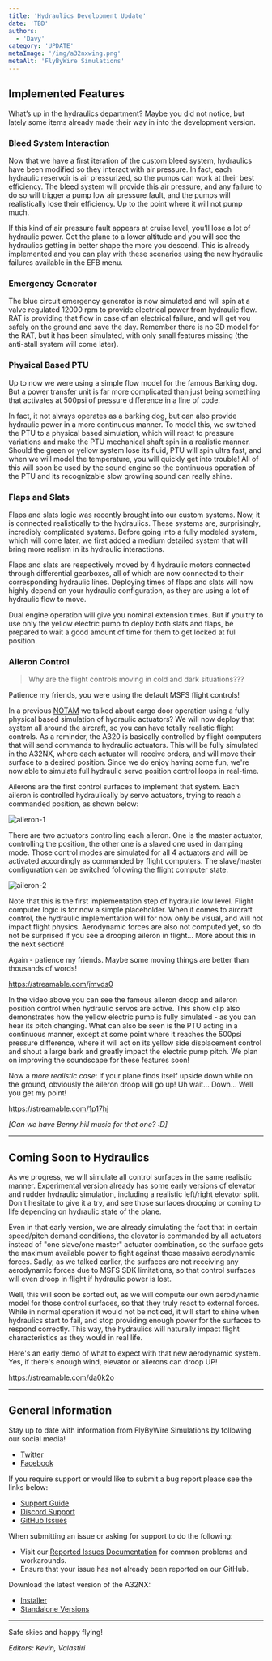 ```yaml
---
title: 'Hydraulics Development Update'
date: 'TBD'
authors:
  - 'Davy'
category: 'UPDATE'
metaImage: '/img/a32nxwing.png'
metaAlt: 'FlyByWire Simulations'
---
```


## Implemented Features

What’s up in the hydraulics department? Maybe you did not notice, but lately some items already made their way in into the development version.

### Bleed System Interaction

Now that we have a first iteration of the custom bleed system, hydraulics have been modified so they interact with air pressure. In fact, each hydraulic reservoir is air pressurized, so the pumps can work at their best efficiency. The bleed system will provide this air pressure, and any failure to do so will trigger a pump low air pressure fault, and the pumps will realistically lose their efficiency. Up to the point where it will not pump much.

If this kind of air pressure fault appears at cruise level, you’ll lose a lot of hydraulic power. Get the plane to a lower altitude and you will see the hydraulics getting in better shape the more you descend. This is already implemented and you can play with these scenarios using the new hydraulic failures available in the EFB menu.

### Emergency Generator

The blue circuit emergency generator is now simulated and will spin at a valve regulated 12000 rpm to provide electrical power from hydraulic flow. RAT is providing that flow in case of an electrical failure, and will get you safely on the ground and save the day. Remember there is no 3D model for the RAT, but it has been simulated, with only small features missing (the anti-stall system will come later).

### Physical Based PTU

Up to now we were using a simple flow model for the famous Barking dog. But a power transfer unit is far more complicated than just being something that activates at 500psi of pressure difference in a line of code.

In fact, it not always operates as a barking dog, but can also provide hydraulic power in a more continuous manner.
To model this, we switched the PTU to a physical based simulation, which will react to pressure variations and make the PTU mechanical shaft spin in a realistic manner. Should the green or yellow system lose its fluid, PTU will spin ultra fast, and when we will model the temperature, you will quickly get into trouble! All of this will soon be used by the sound engine so the continuous operation of the PTU and its recognizable slow growling sound can really shine.

### Flaps and Slats

Flaps and slats logic was recently brought into our custom systems. Now, it is connected realistically to the hydraulics. These systems are, surprisingly, incredibly complicated systems. Before going into a fully modeled system, which will come later, we first added a medium detailed system that will bring more realism in its hydraulic interactions.

Flaps and slats are respectively moved by 4 hydraulic motors connected through differential gearboxes, all of which are now connected to their corresponding hydraulic lines. Deploying times of flaps and slats will now highly depend on your hydraulic configuration, as they are using a lot of hydraulic flow to move.

Dual engine operation will give you nominal extension times. But if you try to use only the yellow electric pump to deploy both slats and flaps, be prepared to wait a good amount of time for them to get locked at full position.

### Aileron Control

> Why are the flight controls moving in cold and dark situations???

Patience my friends, you were using the default MSFS flight controls!

In a previous [NOTAM](https://flybywiresim.com/notams/development_notam-2021-10/) we talked about cargo door operation using a fully physical based simulation of hydraulic actuators? We will now deploy that system all around the aircraft, so you can have totally realistic flight controls.
As a reminder, the A320 is basically controlled by flight computers that will send commands to hydraulic actuators. This will be fully simulated in the A32NX, where each actuator will receive orders, and will move their surface to a desired position. Since we do enjoy having some fun, we're now able to simulate full hydraulic servo position control loops in real-time. 

Ailerons are the first control surfaces to implement that system. Each aileron is controlled hydraulically by servo actuators, trying to reach a commanded position, as shown below:

![aileron-1](/img/notam-images/feb2022-series/hydraulics/hydraulics.png)

There are two actuators controlling each aileron. One is the master actuator, controlling the position, the other one is a slaved one used in damping mode. Those control modes are simulated for all 4 actuators and will be activated accordingly as commanded by flight computers. The slave/master configuration can be switched following the flight computer state.

![aileron-2](/img/notam-images/feb2022-series/hydraulics/hydraulics2.png)

Note that this is the first implementation step of hydraulic low level.  Flight computer logic is for now a simple placeholder. When it comes to aircraft control, the hydraulic implementation will for now only be visual, and will not impact flight physics. Aerodynamic forces are also not computed yet, so do not be surprised if you see a drooping aileron in flight... More about this in the next section!

Again - patience my friends. Maybe some moving things are better than thousands of words!

https://streamable.com/jmvds0

In the video above you can see the famous aileron droop and aileron position control when hydraulic servos are active. This show clip also demonstrates how the yellow electric pump is fully simulated - as you can hear its pitch changing. What can also be seen is the PTU acting in a continuous manner, except at some point where it reaches the 500psi pressure difference, where it will act on its yellow side displacement control and shout a large bark and greatly impact the electric pump pitch. We plan on improving the soundscape for these features soon!

Now a *more realistic case*: if your plane finds itself upside down while on the ground, obviously the aileron droop will go up! Uh wait… Down… Well you get my point!

https://streamable.com/1p17hj

*[Can we have Benny hill music for that one? :D]*

---

## Coming Soon to Hydraulics

As we progress, we will simulate all control surfaces in the same realistic manner. Experimental version already has some early versions of elevator and rudder hydraulic simulation, including a realistic left/right elevator split. Don't hesitate to give it a try, and see those surfaces drooping or coming to life depending on hydraulic state of the plane.

Even in that early version, we are already simulating the fact that in certain speed/pitch demand conditions, the elevator is commanded by all actuators instead of "one slave/one master" actuator combination, so the surface gets the maximum available power to fight against those massive aerodynamic forces. Sadly, as we talked earlier, the surfaces are not receiving any aerodynamic forces due to MSFS SDK limitations, so that control surfaces will even droop in flight if hydraulic power is lost.

Well, this will soon be sorted out, as we will compute our own aerodynamic model for those control surfaces, so that they truly react to external forces. While in normal operation it would not be noticed, it will start to shine when hydraulics start to fail, and stop providing enough power for the surfaces to respond correctly. This way, the hydraulics will naturally impact flight characteristics as they would in real life.

Here's an early demo of what to expect with that new aerodynamic system. Yes, if there's enough wind, elevator or ailerons can droop UP! 

https://streamable.com/da0k2o

---

## General Information

Stay up to date with information from FlyByWire Simulations by following our social media!

- [Twitter](https://twitter.com/FlyByWireSim)
- [Facebook](https://www.facebook.com/FlyByWireSimulations/)

If you require support or would like to submit a bug report please see the links below:

- [Support Guide](https://docs.flybywiresim.com/fbw-a32nx/support/)
- [Discord Support](https://discord.gg/flybywire)
- [GitHub Issues](https://github.com/flybywiresim/a32nx/issues/new/choose)

When submitting an issue or asking for support to do the following:

- Visit our [Reported Issues Documentation](https://docs.flybywiresim.com/fbw-a32nx/support/reported-issues/) for common problems and workarounds.
- Ensure that your issue has not already been reported on our GitHub.

Download the latest version of the A32NX:

- [Installer](https://api.flybywiresim.com/installer)
- [Standalone Versions](https://flybywiresim.com/a32nx/#download)

---

Safe skies and happy flying!

*Editors: Kevin, Valastiri*
